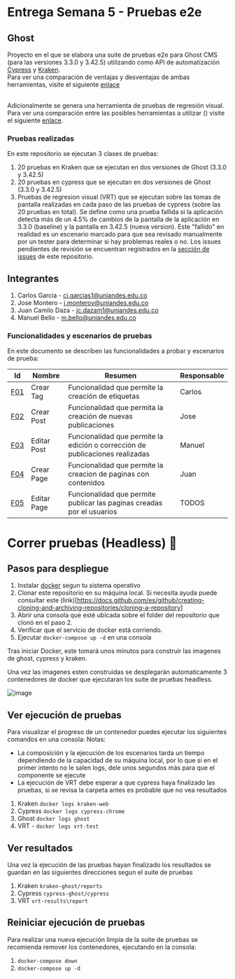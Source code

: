 # Entrega Semana 5 - Pruebas e2e
## Ghost 
Proyecto en el que se elabora una suite de pruebas e2e para Ghost CMS (para las versiones 3.3.0 y 3.42.5) utilizando como API de automatización [Cypress](https://www.cypress.io/) y [Kraken](https://thesoftwaredesignlab.github.io/KrakenMobile/).
<br/>
Para ver una comparación de ventajas y desventajas de ambas herramientas, visite el siguiente [enlace](https://github.com/jmonterovalverdeMISO/MISO4103-EntregaSemana/wiki/Ventajas-y-desventajas---Cypress-y-Kraken)
<br/><br/>

Adicionalmente se genera una herramienta de pruebas de regresión visual. 
<br/>
Para ver una comparación entre las posibles herramientas a utilizar () visite el siguiente [enlace](https://github.com/jmonterovalverdeMISO/MISO4103-EntregaSemana/wiki/Ventajas-y-desventajas---Herramientas-VRT).

### Pruebas realizadas
En este repositorio se ejecutan 3 clases de pruebas:
1. 20 pruebas en Kraken que se ejecutan en dos versiones de Ghost (3.3.0 y 3.42.5)
2. 20 pruebas en cypress que se ejecutan en dos versiones de Ghost (3.3.0 y 3.42.5)
3. Pruebas de regresion visual (VRT) que se ejecutan sobre las tomas de pantalla realizadas en cada paso de las pruebas de cypress (sobre las 20 pruebas en total). Se define como una prueba fallida si la aplicación detecta más de un 4.5% de cambios de la pantalla de la aplicación en 3.3.0 (baseline) y la pantalla en 3.42.5 (nueva version). Este "fallido" en realidad es un escenario marcado para que sea revisado manualmente por un tester para determinar si hay problemas reales o no. Los issues pendientes de revisión se encuentran registrados en la [sección de issues](https://github.com/jmonterovalverdeMISO/MISO4103-EntregaSemana/issues) de este repositorio.

## Integrantes
1. Carlos Garcia - cj.garcias1@uniandes.edu.co
2. Jose Montero - j.monterov@uniandes.edu.co
3. Juan Camilo Daza - jc.dazam1@uniandes.edu.co
4. Manuel Bello - m.bello@uniandes.edu.co

### Funcionalidades y escenarios de pruebas
En este documento se describen las funcionalidades a probar y escenarios de prueba: 

| Id | Nombre | Resumen | Responsable |
| - | - | - | - |
| [F01](https://github.com/jmonterovalverdeMISO/MISO4103-EntregaSemana/wiki/F01) | Crear Tag | Funcionalidad que permite la creación de etiquetas | Carlos |
| [F02](https://github.com/jmonterovalverdeMISO/MISO4103-EntregaSemana/wiki/F02) | Crear Post | Funcionalidad que permita la creación de nuevas publicaciones | Jose |
| [F03](F03) | Editar Post | Funcionalidad que permite la edición o corrección de publicaciones realizadas|Manuel|
| [F04](https://github.com/jmonterovalverdeMISO/MISO4103-EntregaSemana/wiki/F04) | Crear Page | Funcionalidad que permite la creacion de paginas con contenidos | Juan |
| [F05](https://github.com/jmonterovalverdeMISO/MISO4103-EntregaSemana/wiki/F05) | Editar Page | Funcionalidad que permite publicar las paginas creadas por el usuarios | TODOS |


# Correr pruebas (Headless) :rocket:
## Pasos para despliegue
1. Instalar [docker](https://www.docker.com/get-started) segun tu sistema operativo
2. Clonar este repositorio en su máquina local. Si necesita ayuda puede consultar este (link)[https://docs.github.com/es/github/creating-cloning-and-archiving-repositories/cloning-a-repository]
3. Abrir una consola que esté ubicada sobre el folder del repositorio que clonó en el paso 2.
4. Verificar que el servicio de docker está corriendo.
5. Ejecutar `docker-compose up -d` en una consola

Tras iniciar Docker, este tomará unos minutos para construir las imagenes de ghost, cypress y kraken. 

Una vez las imagenes esten construidas se desplegarán automaticamente 3 contenedores de docker que ejecutaran los suite de pruebas headless.

![image](https://user-images.githubusercontent.com/78028512/117737241-b2641600-b1b6-11eb-9c7d-4e073a7fd0e9.png)



## Ver ejecución de pruebas
Para visualizar el progreso de un contenedor puedes ejecutar los siguientes comandos en una consola:
Notas: 
- La composición y la ejecución de los escenarios tarda un tiempo dependiendo de la capacidad de su máquina local, por lo que si en el primer intento no le salen logs, dele unos segundos más para que el componente se ejecute
- La ejecución de VRT debe esperar a que cypress haya finalizado las pruebas, si se revisa la carpeta antes es probable que no vea resultados

1. Kraken `docker logs kraken-web`
2. Cypress `docker logs cypress-chrome`
3. Ghost `docker logs ghost`
4. VRT - `docker logs vrt-test`

## Ver resultados
Una vez la ejecución de las pruebas hayan finalizado los resultados se guardan en las siguientes direcciones segun el suite de pruebas

1. Kraken `kraken-ghost/reports`
2. Cypress `cypress-ghost/cypress`
3. VRT `vrt-results\report`

## Reiniciar ejecución de pruebas
Para realizar una nueva ejecución limpia de la suite de pruebas se recomienda remover los contenedores, ejecutando en la consola:

1. `docker-compose down`
2. `docker-compose up -d`

